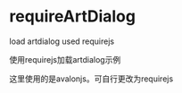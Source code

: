 # requireArtDialog
load artdialog used requirejs

使用requirejs加载artdialog示例

这里使用的是avalonjs。可自行更改为requirejs
